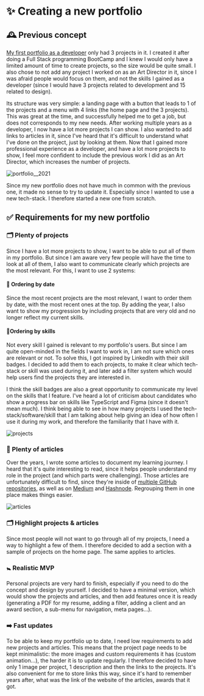 # ✨ Creating a new portfolio

## 🕰️ Previous concept

[My first portfolio as a developer](https://github.com/ludivineConstanti/portfolio-2021) only had 3 projects in it. I created it after doing a Full Stack programming BootCamp and I knew I would only have a limited amount of time to create projects, so the size would be quite small. I also chose to not add any project I worked on as an Art Director in it, since I was afraid people would focus on them, and not the skills I gained as a developer (since I would have 3 projects related to development and 15 related to design).

Its structure was very simple: a landing page with a button that leads to 1 of the projects and a menu with 4 links (the home page and the 3 projects). This was great at the time, and successfully helped me to get a job, but does not corresponds to my new needs. After working multiple years as a developer, I now have a lot more projects I can show. I also wanted to add links to articles in it, since I've heard that it's difficult to understand what I've done on the project, just by looking at them. Now that I gained more professional experience as a developer, and have a lot more projects to show, I feel more confident to include the previous work I did as an Art Director, which increases the number of projects.

![portfolio__2021](https://github.com/ludivineConstanti/portfolio-2024/assets/24965333/0f81b308-0c72-4074-8ad0-afa64976147d)

Since my new portfolio does not have much in common with the previous one, it made no sense to try to update it. Especially since I wanted to use a new tech-stack. I therefore started a new one from scratch.

## ✅ Requirements for my new portfolio

### 🗂️ Plenty of projects

Since I have a lot more projects to show, I want to be able to put all of them in my portfolio. But since I am aware very few people will have the time to look at all of them, I also want to communicate clearly which projects are the most relevant. For this, I want to use 2 systems:

#### 📆 Ordering by date

Since the most recent projects are the most relevant, I want to order them by date, with the most recent ones at the top. By adding the year, I also want to show my progression by including projects that are very old and no longer reflect my current skills.

#### 💪Ordering by skills

Not every skill I gained is relevant to my portfolio's users. But since I am quite open-minded in the fields I want to work in, I am not sure which ones are relevant or not. To solve this, I got inspired by LinkedIn with their skill badges. I decided to add them to each projects, to make it clear which tech-stack or skill was used during it, and later add a filter system which would help users find the projects they are interested in.

I think the skill badges are also a great opportunity to communicate my level on the skills that I feature. I've heard a lot of criticism about candidates who show a progress bar on skills like TypeScript and Figma (since it doesn't mean much). I think being able to see in how many projects I used the tech-stack/software/skill that I am talking about help giving an idea of how often I use it during my work, and therefore the familiarity that I have with it.

![projects](https://github.com/ludivineConstanti/portfolio-2024/assets/24965333/523432fa-998c-4c53-b36c-e0282fcafcea)

### 📰 Plenty of articles

Over the years, I wrote some articles to document my learning journey. I heard that it's quite interesting to read, since it helps people understand my role in the project (and which parts were challenging). Those articles are unfortunately difficult to find, since they're inside of [multiple GitHub repositories](https://github.com/ludivineConstanti), as well as on [Medium](https://medium.com/@ludivine.constanti) and [Hashnode](https://ludivine-constanti.hashnode.dev/). Regrouping them in one place makes things easier.

![articles](https://github.com/ludivineConstanti/portfolio-2024/assets/24965333/94ebf384-d775-4b07-9b60-3dda1fed7810)

### 🗂️ Highlight projects & articles

Since most people will not want to go through all of my projects, I need a way to highlight a few of them. I therefore decided to add a section with a sample of projects on the home page. The same applies to articles.

### 🚼 Realistic MVP

Personal projects are very hard to finish, especially if you need to do the concept and design by yourself. I decided to have a minimal version, which would show the projects and articles, and then add features once it is ready (generating a PDF for my resume, adding a filter, adding a client and an award section, a sub-menu for navigation, meta pages...).

### ➡️ Fast updates

To be able to keep my portfolio up to date, I need low requirements to add new projects and articles. This means that the project page needs to be kept minimalistic: the more images and custom requirements it has (custom animation...), the harder it is to update regularly. I therefore decided to have only 1 image per project, 1 description and then the links to the projects. It's also convenient for me to store links this way, since it's hard to remember years after, what was the link of the website of the articles, awards that it got.
